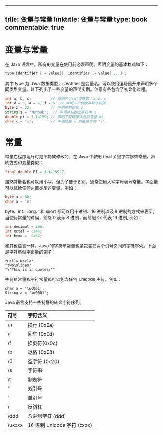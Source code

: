 
---
title: 变量与常量
linktitle: 变量与常量
type: book
commentable: true
---

# 变量与常量

在 Java 语言中，所有的变量在使用前必须声明。声明变量的基本格式如下：

```java
type identifier [ = value][, identifier [= value] ...] ;
```

其中 type 为 Java 数据类型，identifier 是变量名。可以使用逗号隔开来声明多个同类型变量。以下列出了一些变量的声明实例。注意有些包含了初始化过程。

```java
int a, b, c;         // 声明三个int型整数：a、b、c
int d = 3, e = 4, f = 5; // 声明三个整数并赋予初值
byte z = 22;         // 声明并初始化 z
String s = "runoob";  // 声明并初始化字符串 s
double pi = 3.14159; // 声明了双精度浮点型变量 pi
char x = 'x';        // 声明变量 x 的值是字符 'x'。
```

# 常量

常量在程序运行时是不能被修改的。在 Java 中使用 final 关键字来修饰常量，声明方式和变量类似：

```java
final double PI = 3.1415927;
```

虽然常量名也可以用小写，但为了便于识别，通常使用大写字母表示常量。字面量可以赋给任何内置类型的变量。例如：

```java
byte a = 68;
char a = 'A'
```

byte、int、long、和 short 都可以用十进制、16 进制以及 8 进制的方式来表示。当使用常量的时候，前缀 0 表示 8 进制，而前缀 0x 代表 16 进制, 例如：

```java
int decimal = 100;
int octal = 0144;
int hexa =  0x64;
```

和其他语言一样，Java 的字符串常量也是包含在两个引号之间的字符序列。下面是字符串型字面量的例子：

```
"Hello World"
"two\nlines"
"\"This is in quotes\""
```

字符串常量和字符常量都可以包含任何 Unicode 字符。例如：

```
char a = '\u0001';
String a = "\u0001";
```

Java 语言支持一些特殊的转义字符序列。

| 符号   | 字符含义                    |
| :----- | :-------------------------- |
| \n     | 换行 (0x0a)                 |
| \r     | 回车 (0x0d)                 |
| \f     | 换页符(0x0c)                |
| \b     | 退格 (0x08)                 |
| \0     | 空字符 (0x20)               |
| \s     | 字符串                      |
| \t     | 制表符                      |
| \"     | 双引号                      |
| \'     | 单引号                      |
| \\     | 反斜杠                      |
| \ddd   | 八进制字符 (ddd)            |
| \uxxxx | 16 进制 Unicode 字符 (xxxx) |

    
